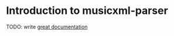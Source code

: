 # Introduction to musicxml-parser

TODO: write [great documentation](http://jacobian.org/writing/what-to-write/)
